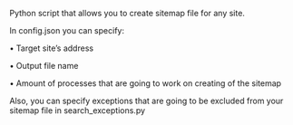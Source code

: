 Python script that allows you to create sitemap file for any site.

In config.json you can specify:

  •	  Target site’s address

  •	  Output file name

  •	  Amount of processes that are going to work on creating of the sitemap

Also, you can specify exceptions that are going to be excluded from your sitemap file in search_exceptions.py
